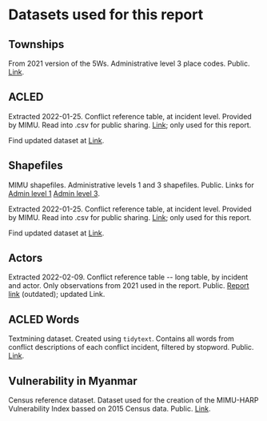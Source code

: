 # Datasets used for this report

## Townships

From 2021 version of the 5Ws. Administrative level 3 place codes. Public. [Link](https://raw.githubusercontent.com/food-security-cluster-myanmar/exploratory-data-analysis-acled-fsc/master/data/townships.csv). 

## ACLED

Extracted 2022-01-25. Conflict reference table, at incident level. Provided by MIMU. Read into .csv for public sharing. [Link](https://raw.githubusercontent.com/food-security-cluster-myanmar/exploratory-data-analysis-acled-fsc/master/data/acled_20220125.csv); only used for this report.  

Find updated dataset at [Link](). 

## Shapefiles 

MIMU shapefiles. Administrative levels 1 and 3 shapefiles. Public. Links for [Admin level 1](https://geonode.themimu.info/layers/geonode%3Ammr_polbnda2_adm1_mimu_250k) [Admin level 3](https://geonode.themimu.info/layers/geonode%3Ammr_polbnda_adm3_mimu_250k). 

Extracted 2022-01-25. Conflict reference table, at incident level. Provided by MIMU. Read into .csv for public sharing. [Link](https://raw.githubusercontent.com/food-security-cluster-myanmar/exploratory-data-analysis-acled-fsc/master/data/acled_20220125.csv); only used for this report.  

Find updated dataset at [Link](). 

## Actors 

Extracted 2022-02-09. Conflict reference table -- long table, by incident and actor. 
Only observations from 2021 used in the report. Public. [Report link](https://raw.githubusercontent.com/food-security-cluster-myanmar/exploratory-data-analysis-acled-fsc/master/data/actors.csv) (outdated); updated Link.

## ACLED Words

Textmining dataset. Created using `tidytext`. Contains all words from conflict descriptions of each conflict incident, filtered by stopword. Public. [Link](https://raw.githubusercontent.com/food-security-cluster-myanmar/exploratory-data-analysis-acled-fsc/master/data/acled_words.csv).

## Vulnerability in Myanmar

Census reference dataset. Dataset used for the creation of the MIMU-HARP Vulnerability Index bassed on 2015 Census data. Public. [Link](https://raw.githubusercontent.com/food-security-cluster-myanmar/exploratory-data-analysis-acled-fsc/master/data/vulmmr.csv).

